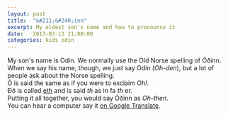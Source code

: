 ```yaml
---
layout: post
title:  "&#211;&#240;inn"
excerpt: My eldest son's name and how to pronounce it
date:   2013-03-13 21:00:00
categories: kids odin
---
```

My son's name is Odin. We normally use the Old Norse spelling of &#211;&#240;inn.  
When we say his name, though, we just say Odin (_Oh-den_), but a lot of people ask about the Norse spelling.  
&#211; is said the same as if you were to exclaim _Oh!_.  
&#208;&#240; is called [eth][eth-wiki] and is said _th_ as in fa _th_ er.  
Putting it all together, you would say &#211;&#240;inn as _Oh-then_.  
You can hear a computer say it [on Google Translate][gt-odin].  

[eth-wiki]:	http://en.wikipedia.org/wiki/%C3%90
[gt-odin]:	http://translate.google.com/#en/is/Odin
